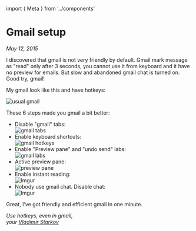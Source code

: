 import { Meta } from '../components'

<Meta
  title="Gmail setup"
  description="I discovered that gmail is not very friendly by default. Gmail mark message as 'read' only after 3 seconds, you cannot use it from keyboard and it have no preview for emails. But slow and abandoned gmail chat is turned on. Good try, gmail!"
/>

# Gmail setup

_May 12, 2015_

I discovered that gmail is not very friendly by default. Gmail mark message as "read" only after 3 seconds, you cannot use it from keyboard and it have no preview for emails. But slow and abandoned gmail chat is turned on. Good try, gmail!

My gmail look like this and have hotkeys:

![usual gmail](https://i.imgur.com/BHAPtGJ.png)

These 6 steps made you gmail a bit better:

- Disable "gmail" tabs:  
  ![gmail tabs](https://i.imgur.com/dZtGwwd.png)
- Enable keyboard shortcuts:  
  ![gmail hotkeys](https://i.imgur.com/kd2bnLd.png)
- Enable "Preview pane" and "undo send" labs:  
  ![gmail labs](https://i.imgur.com/HfSggsf.png)
- Active preview pane:  
  ![preview pane](https://i.imgur.com/ysChF56.png)
- Enable instant reading:  
  ![Imgur](https://i.imgur.com/pufGXVP.png)
- Nobody use gmail chat. Disable chat:  
  ![Imgur](https://i.imgur.com/LOckWgh.png)

Great, I’ve got friendly and efficient gmail in one minute.

_Use hotkeys, even in gmail,  
your [Vladimir Starkov](https://iamstarkov.com/)_
